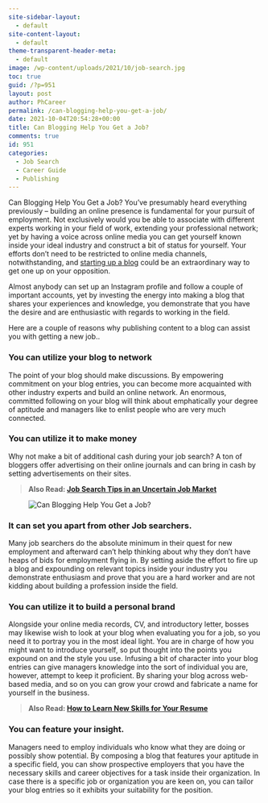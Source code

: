 ```yaml
---
site-sidebar-layout:
  - default
site-content-layout:
  - default
theme-transparent-header-meta:
  - default
image: /wp-content/uploads/2021/10/job-search.jpg
toc: true
guid: /?p=951
layout: post
author: PhCareer
permalink: /can-blogging-help-you-get-a-job/
date: 2021-10-04T20:54:28+00:00
title: Can Blogging Help You Get a Job?
comments: true
id: 951
categories:
  - Job Search
  - Career Guide
  - Publishing
---
```

Can Blogging Help You Get a Job? You&#8217;ve presumably heard everything previously – building an online presence is fundamental for your pursuit of employment. Not exclusively would you be able to associate with different experts working in your field of work, extending your professional network; yet by having a voice across online media you can get yourself known inside your ideal industry and construct a bit of status for yourself. Your efforts don&#8217;t need to be restricted to online media channels, notwithstanding, and [starting up a blog](https://www.internetdailydeals.com/how-to-start-a-blog/) could be an extraordinary way to get one up on your opposition.

Almost anybody can set up an Instagram profile and follow a couple of important accounts, yet by investing the energy into making a blog that shares your experiences and knowledge, you demonstrate that you have the desire and are enthusiastic with regards to working in the field.

Here are a couple of reasons why publishing content to a blog can assist you with getting a new job..

### **You can utilize your blog to network**

The point of your blog should make discussions. By empowering commitment on your blog entries, you can become more acquainted with other industry experts and build an online network. An enormous, committed following on your blog will think about emphatically your degree of aptitude and managers like to enlist people who are very much connected.

### **You can utilize it to make money**

Why not make a bit of additional cash during your job search? A ton of bloggers offer advertising on their online journals and can bring in cash by setting advertisements on their sites.

<blockquote class="wp-block-quote">
  <p>
    <strong>Also Read: <a href="/job-search-tips-in-an-uncertain-job-market/">Job Search Tips in an Uncertain Job Market</a></strong>
  </p>
</blockquote><figure class="wp-block-image size-large">

<img loading="lazy" width="700" height="467" src="/wp-content/uploads/2021/10/Can-Blogging-Help-You-Get-a-Job.jpg" alt="Can Blogging Help You Get a Job?" class="wp-image-952" srcset="/wp-content/uploads/2021/10/Can-Blogging-Help-You-Get-a-Job.jpg 700w, /wp-content/uploads/2021/10/Can-Blogging-Help-You-Get-a-Job-300x200.jpg 300w" sizes="(max-width: 700px) 100vw, 700px" /> </figure> 

### **It can set you apart from other Job searchers.**

Many job searchers do the absolute minimum in their quest for new employment and afterward can&#8217;t help thinking about why they don&#8217;t have heaps of bids for employment flying in. By setting aside the effort to fire up a blog and expounding on relevant topics inside your industry you demonstrate enthusiasm and prove that you are a hard worker and are not kidding about building a profession inside the field.

### **You can utilize it to build a personal brand**

Alongside your online media records, CV, and introductory letter, bosses may likewise wish to look at your blog when evaluating you for a job, so you need it to portray you in the most ideal light. You are in charge of how you might want to introduce yourself, so put thought into the points you expound on and the style you use. Infusing a bit of character into your blog entries can give managers knowledge into the sort of individual you are, however, attempt to keep it proficient. By sharing your blog across web-based media, and so on you can grow your crowd and fabricate a name for yourself in the business.

<blockquote class="wp-block-quote">
  <p>
    <strong>Also Read: <a href="/how-to-learn-new-skills-for-your-resume/">How to Learn New Skills for Your Resume</a></strong>
  </p>
</blockquote>

### **You can feature your insight.**

Managers need to employ individuals who know what they are doing or possibly show potential. By composing a blog that features your aptitude in a specific field, you can show prospective employers that you have the necessary skills and career objectives for a task inside their organization. In case there is a specific job or organization you are keen on, you can tailor your blog entries so it exhibits your suitability for the position.